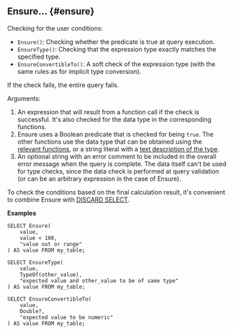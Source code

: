 ## Ensure... {#ensure}

Checking for the user conditions:

* `Ensure()`: Checking whether the predicate is true at query execution.
* `EnsureType()`: Checking that the expression type exactly matches the specified type.
* `EnsureConvertibleTo()`: A soft check of the expression type (with the same rules as for implicit type conversion).

If the check fails, the entire query fails.

Arguments:

1. An expression that will result from a function call if the check is successful. It's also checked for the data type in the corresponding functions.
2. Ensure uses a Boolean predicate that is checked for being `true`. The other functions use the data type that can be obtained using the [relevant functions](../../types.md), or a string literal with a [text description of the type](../../../types/type_string.md).
3. An optional string with an error comment to be included in the overall error message when the query is complete. The data itself can't be used for type checks, since the data check is performed at query validation (or can be an arbitrary expression in the case of Ensure).

To check the conditions based on the final calculation result, it's convenient to combine Ensure with [DISCARD SELECT](../../../syntax/discard.md).

**Examples**
``` yql
SELECT Ensure(
    value,
    value < 100,
    "value out or range"
) AS value FROM my_table;
```

``` yql
SELECT EnsureType(
    value,
    TypeOf(other_value),
    "expected value and other_value to be of same type"
) AS value FROM my_table;
```

``` yql
SELECT EnsureConvertibleTo(
    value,
    Double?,
    "expected value to be numeric"
) AS value FROM my_table;
```
